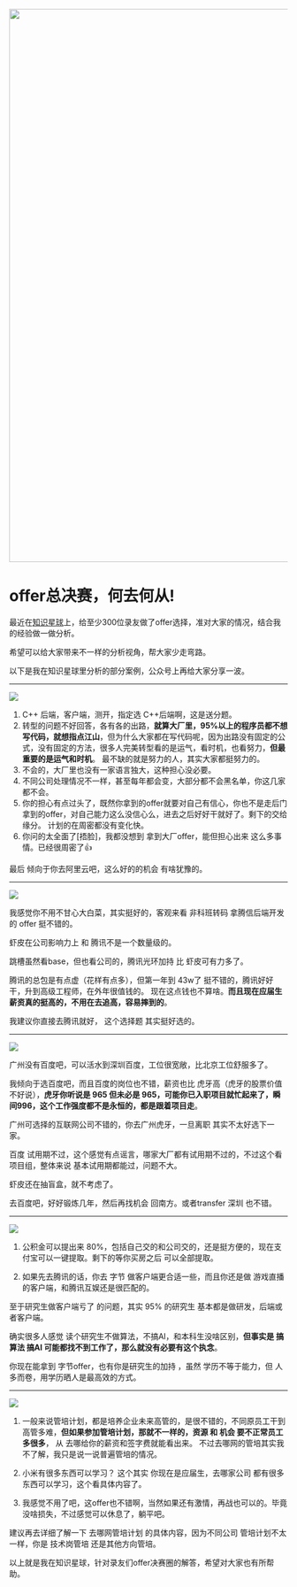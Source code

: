 
<p align="center">
<a href="https://mp.weixin.qq.com/s/QVF6upVMSbgvZy8lHZS3CQ" target="_blank">
  <img src="https://code-thinking-1253855093.file.myqcloud.com/pics/20210924105952.png" width="1000"/>
</a>

# offer总决赛，何去何从!

最近在[知识星球](https://mp.weixin.qq.com/s/QVF6upVMSbgvZy8lHZS3CQ)上，给至少300位录友做了offer选择，准对大家的情况，结合我的经验做一做分析。

希望可以给大家带来不一样的分析视角，帮大家少走弯路。

以下是我在知识星球里分析的部分案例，公众号上再给大家分享一波。

-----------

![](https://code-thinking-1253855093.file.myqcloud.com/pics/20211108102416.png)

1. C++ 后端，客户端，测开，指定选 C++后端啊，这是送分题。
2. 转型的问题不好回答，各有各的出路，**就算大厂里，95%以上的程序员都不想写代码，就想指点江山**，但为什么大家都在写代码呢，因为出路没有固定的公式，没有固定的方法，很多人完美转型看的是运气，看时机，也看努力，**但最重要的是运气和时机**。 最不缺的就是努力的人，其实大家都挺努力的。
3. 不会的，大厂里也没有一家语言独大，这种担心没必要。
4. 不同公司处理情况不一样，甚至每年都会变，大部分都不会黑名单，你这几家都不会。
5. 你的担心有点过头了，既然你拿到的offer就要对自己有信心，你也不是走后门拿到的offer，对自己能力这么没信心么，进去之后好好干就好了。剩下的交给缘分。 计划的在周密都没有变化快。
6. 你问的太全面了[捂脸]，我都没想到 拿到大厂offer，能但担心出来 这么多事情。已经很周密了👍

最后 倾向于你去阿里云吧，这么好的的机会 有啥犹豫的。


-----------------


![](https://code-thinking-1253855093.file.myqcloud.com/pics/20211108103414.png)

我感觉你不用不甘心大白菜，其实挺好的，客观来看 非科班转码 拿腾信后端开发的 offer 挺不错的。

虾皮在公司影响力上 和 腾讯不是一个数量级的。

跳槽虽然看base，但也看公司的，腾讯光环加持 比 虾皮可有力多了。

腾讯的总包是有点虚（花样有点多），但第一年到 43w了 挺不错的，腾讯好好干，升到高级工程师，在外年很值钱的。 现在这点钱也不算啥。**而且现在应届生薪资真的挺高的，不用在去追高，容易摔到的**。

我建议你直接去腾讯就好， 这个选择题 其实挺好选的。

-------------

![](https://code-thinking-1253855093.file.myqcloud.com/pics/20211108103835.png)

广州没有百度吧，可以活水到深圳百度，工位很宽敞，比北京工位舒服多了。

我倾向于选百度吧，而且百度的岗位也不错，薪资也比 虎牙高（虎牙的股票价值不好说），**虎牙你听说是 965 但未必是 965，可能你已入职项目就忙起来了，瞬间996，这个工作强度都不是永恒的，都是跟着项目走**。

广州可选择的互联网公司不错的，你去广州虎牙，一旦离职 其实不太好选下一家。

百度 试用期不过，这个感觉有点谣言，哪家大厂都有试用期不过的，不过这个看项目组，整体来说 基本试用期都能过，问题不大。

虾皮还在抽盲盒，就不考虑了。

去百度吧，好好锻炼几年，然后再找机会 回南方。或者transfer 深圳 也不错。

------------

![](https://code-thinking-1253855093.file.myqcloud.com/pics/20211108104558.png)

1. 公积金可以提出来 80%，包括自己交的和公司交的，还是挺方便的，现在支付宝可以一键提取。剩下的等你买房之后 可以全部提取。

2. 如果先去腾讯的话，你去 字节 做客户端更合适一些，而且你还是做 游戏直播的客户端，和腾讯互娱还是很匹配的。

至于研究生做客户端亏了 的问题，其实 95% 的研究生 基本都是做研发，后端或者客户端。

确实很多人感觉 读个研究生不做算法，不搞AI，和本科生没啥区别，**但事实是 搞算法 搞AI 可能都找不到工作了，那么就没有必要有这个执念**。

你现在能拿到 字节offer，也有你是研究生的加持 ，虽然 学历不等于能力，但 人多而卷，用学历晒人是最高效的方式。

------------

![](https://code-thinking-1253855093.file.myqcloud.com/pics/20211108104735.png)


1. 一般来说管培计划，都是培养企业未来高管的，是很不错的，不同原员工干到高管多难，**但如果参加管培计划，那就不一样的，资源 和 机会 要不正常员工 多很多**， 从 去哪给你的薪资和签字费就能看出来。 不过去哪网的管培其实我不了解，我只是说一说普遍管培的情况。

2. 小米有很多东西可以学习？ 这个其实 你现在是应届生，去哪家公司 都有很多东西可以学习，这个看具体内容了。
3. 我感觉不用了吧，这offer也不错啊，当然如果还有激情，再战也可以的。毕竟没啥损失，不过感觉可以休息了，躺平吧。

建议再去详细了解一下 去哪网管培计划 的具体内容，因为不同公司 管培计划不太一样，你是 技术岗管培 还是其他方向管培。


以上就是我在知识星球，针对录友们offer决赛圈的解答，希望对大家也有所帮助。

